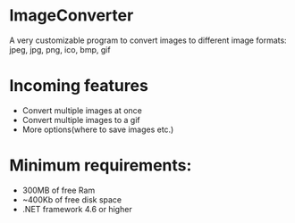 # ImageConverter
A very customizable program to convert images to different image formats: jpeg, jpg, png, ico, bmp, gif

# Incoming features
- Convert multiple images at once
- Convert multiple images to a gif
- More options(where to save images etc.)


# Minimum requirements:
- 300MB of free Ram
- ~400Kb of free disk space
- .NET framework 4.6 or higher

